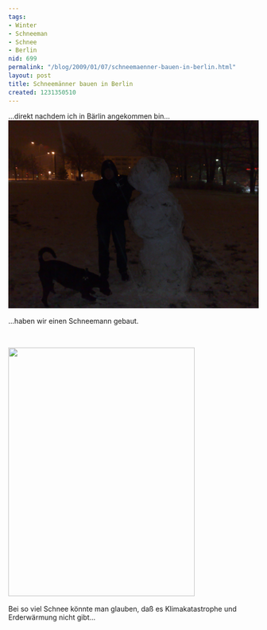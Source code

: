 ```yaml
---
tags:
- Winter
- Schneeman
- Schnee
- Berlin
nid: 699
permalink: "/blog/2009/01/07/schneemaenner-bauen-in-berlin.html"
layout: post
title: Schneemänner bauen in Berlin
created: 1231350510
---
```

<p>...direkt nachdem ich in B&auml;rlin angekommen bin...<br />
<img alt="Schneemann Berlin, Gomez und ich" src="/assets/imgs/schneemann-berlin-und-gomez.jpg" /></p>
<p>...haben wir einen Schneemann gebaut.</p>
<!--break-->
<p>&nbsp;</p>
<p><img width="375" height="500" src="/assets/imgs/schneemann-berlin." alt="" /></p>
<p>Bei so viel Schnee k&ouml;nnte man glauben, da&szlig; es Klimakatastrophe und Erderw&auml;rmung nicht gibt...</p>
